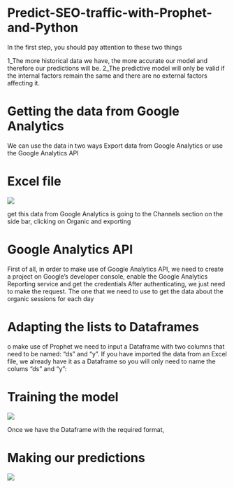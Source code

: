 # Predict-SEO-traffic-with-Prophet-and-Python

In the first step, you should pay attention to these two things

1_The more historical data we have, the more accurate our model and therefore our predictions will be.
2_The predictive model will only be valid if the internal factors remain the same and there are no external factors affecting it.

# Getting the data from Google Analytics
We can use the data in two ways
Export data from Google Analytics or use the Google Analytics API

# Excel file 
<p >
  <img src="https://rouhani.in/wp-content/uploads/2021/07/Screen-Shot-2021-07-01-at-12.04.15-AM.png">
</p>

get this data from Google Analytics is going to the Channels section on the side bar, clicking on Organic and exporting 

# Google Analytics API
First of all, in order to make use of Google Analytics API, we need to create a project on Google’s developer console, enable the Google Analytics Reporting service and get the credentials
After authenticating, we just need to make the request. The one that we need to use to get the data about the organic sessions for each day

# Adapting the lists to Dataframes

o make use of Prophet we need to input a Dataframe with two columns that need to be named: “ds” and “y”. If you have imported the data from an Excel file, we already have it as a Dataframe so you will only need to name the colums “ds” and “y”:


# Training the model
<p >
  <img src="https://rouhani.in/wp-content/uploads/2021/07/Screen-Shot-2021-07-01-at-12.09.59-AM.png">
</p>
Once we have the Dataframe with the required format,

# Making our predictions
<p >
  <img src="https://rouhani.in/wp-content/uploads/2021/07/Screen-Shot-2021-07-01-at-12.09.49-AM.png">
</p>
